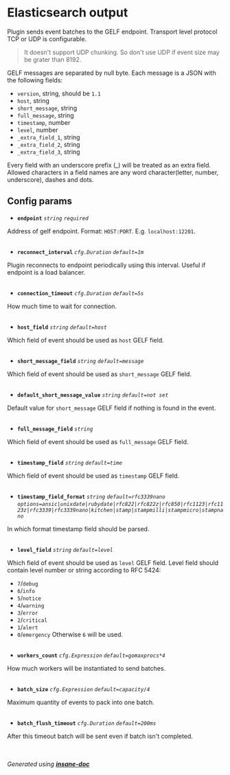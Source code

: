 # Elasticsearch output
Plugin sends event batches to the GELF endpoint. Transport level protocol TCP or UDP is configurable.
> It doesn't support UDP chunking. So don't use UDP if event size may be grater than 8192.

GELF messages are separated by null byte. Each message is a JSON with the following fields:
* `version`, string, should be `1.1`
* `host`, string
* `short_message`, string
* `full_message`, string
* `timestamp`, number
* `level`, number
* `_extra_field_1`, string
* `_extra_field_2`, string
* `_extra_field_3`, string

Every field with an underscore prefix (_) will be treated as an extra field.
Allowed characters in a field names are any word character(letter, number, underscore), dashes and dots.

## Config params
- **`endpoint`** *`string`*   *`required`*  

Address of gelf endpoint. Format: `HOST:PORT`. E.g. `localhost:12201`.
<br><br>

- **`reconnect_interval`** *`cfg.Duration`*  *`default=1m`*   

Plugin reconnects to endpoint periodically using this interval. Useful if endpoint is a load balancer.
<br><br>

- **`connection_timeout`** *`cfg.Duration`*  *`default=5s`*   

How much time to wait for connection.
<br><br>

- **`host_field`** *`string`*  *`default=host`*   

Which field of event should be used as `host` GELF field.
<br><br>

- **`short_message_field`** *`string`*  *`default=message`*   

Which field of event should be used as `short_message` GELF field.
<br><br>

- **`default_short_message_value`** *`string`*  *`default=not set`*   

Default value for `short_message` GELF field if nothing is found in the event.
<br><br>

- **`full_message_field`** *`string`*    

Which field of event should be used as `full_message` GELF field.
<br><br>

- **`timestamp_field`** *`string`*  *`default=time`*   

Which field of event should be used as `timestamp` GELF field.
<br><br>

- **`timestamp_field_format`** *`string`*  *`default=rfc3339nano`*   *`options=ansic|unixdate|rubydate|rfc822|rfc822z|rfc850|rfc1123|rfc1123z|rfc3339|rfc3339nano|kitchen|stamp|stampmilli|stampmicro|stampnano`* 

In which format timestamp field should be parsed.
<br><br>

- **`level_field`** *`string`*  *`default=level`*   

Which field of event should be used as `level` GELF field. Level field should contain level number or string according to RFC 5424:
* `7`/`debug`
* `6`/`info`
* `5`/`notice`
* `4`/`warning`
* `3`/`error`
* `2`/`critical`
* `1`/`alert`
* `0`/`emergency`
Otherwise `6` will be used.
<br><br>

- **`workers_count`** *`cfg.Expression`*  *`default=gomaxprocs*4`*   

How much workers will be instantiated to send batches.
<br><br>

- **`batch_size`** *`cfg.Expression`*  *`default=capacity/4`*   

Maximum quantity of events to pack into one batch.
<br><br>

- **`batch_flush_timeout`** *`cfg.Duration`*  *`default=200ms`*   

After this timeout batch will be sent even if batch isn't completed.
<br><br>


<br>*Generated using [__insane-doc__](https://github.com/vitkovskii/insane-doc)*